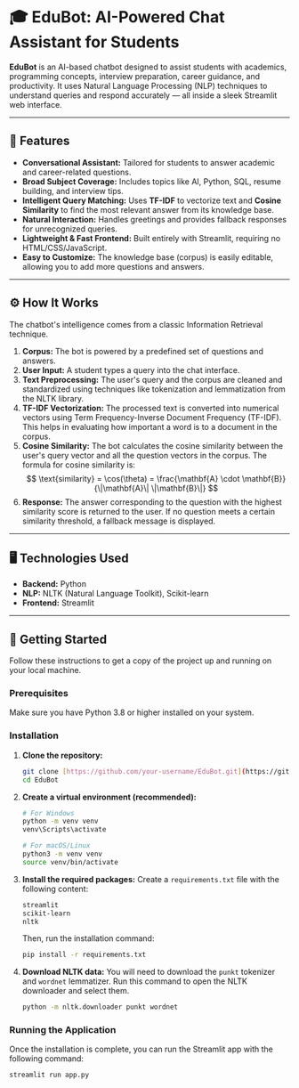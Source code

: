 # 🎓 EduBot: AI-Powered Chat Assistant for Students

**EduBot** is an AI-based chatbot designed to assist students with academics, programming concepts, interview preparation, career guidance, and productivity. It uses Natural Language Processing (NLP) techniques to understand queries and respond accurately — all inside a sleek Streamlit web interface.

---

## 🌟 Features

-   **Conversational Assistant:** Tailored for students to answer academic and career-related questions.
-   **Broad Subject Coverage:** Includes topics like AI, Python, SQL, resume building, and interview tips.
-   **Intelligent Query Matching:** Uses **TF-IDF** to vectorize text and **Cosine Similarity** to find the most relevant answer from its knowledge base.
-   **Natural Interaction:** Handles greetings and provides fallback responses for unrecognized queries.
-   **Lightweight & Fast Frontend:** Built entirely with Streamlit, requiring no HTML/CSS/JavaScript.
-   **Easy to Customize:** The knowledge base (corpus) is easily editable, allowing you to add more questions and answers.

---

## ⚙️ How It Works

The chatbot's intelligence comes from a classic Information Retrieval technique.

1.  **Corpus:** The bot is powered by a predefined set of questions and answers.
2.  **User Input:** A student types a query into the chat interface.
3.  **Text Preprocessing:** The user's query and the corpus are cleaned and standardized using techniques like tokenization and lemmatization from the NLTK library.
4.  **TF-IDF Vectorization:** The processed text is converted into numerical vectors using Term Frequency-Inverse Document Frequency (TF-IDF). This helps in evaluating how important a word is to a document in the corpus.
5.  **Cosine Similarity:** The bot calculates the cosine similarity between the user's query vector and all the question vectors in the corpus. The formula for cosine similarity is:
    $$
    \text{similarity} = \cos(\theta) = \frac{\mathbf{A} \cdot \mathbf{B}}{\|\mathbf{A}\| \|\mathbf{B}\|}
    $$
6.  **Response:** The answer corresponding to the question with the highest similarity score is returned to the user. If no question meets a certain similarity threshold, a fallback message is displayed.

---

## 🖥️ Technologies Used

-   **Backend:** Python
-   **NLP:** NLTK (Natural Language Toolkit), Scikit-learn
-   **Frontend:** Streamlit

---

## 🚀 Getting Started

Follow these instructions to get a copy of the project up and running on your local machine.

### Prerequisites

Make sure you have Python 3.8 or higher installed on your system.

### Installation

1.  **Clone the repository:**
    ```sh
    git clone [https://github.com/your-username/EduBot.git](https://github.com/your-username/EduBot.git)
    cd EduBot
    ```

2.  **Create a virtual environment (recommended):**
    ```sh
    # For Windows
    python -m venv venv
    venv\Scripts\activate

    # For macOS/Linux
    python3 -m venv venv
    source venv/bin/activate
    ```

3.  **Install the required packages:**
    Create a `requirements.txt` file with the following content:
    ```txt
    streamlit
    scikit-learn
    nltk
    ```
    Then, run the installation command:
    ```sh
    pip install -r requirements.txt
    ```

4.  **Download NLTK data:**
    You will need to download the `punkt` tokenizer and `wordnet` lemmatizer. Run this command to open the NLTK downloader and select them.
    ```sh
    python -m nltk.downloader punkt wordnet
    ```

### Running the Application

Once the installation is complete, you can run the Streamlit app with the following command:

```sh
streamlit run app.py
